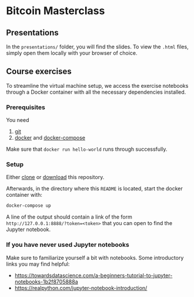 # Bitcoin Masterclass

## Presentations

In the `presentations/` folder, you will find the slides. To view the `.html` files, simply open them locally with your browser of choice.

## Course exercises

To streamline the virtual machine setup, we access the exercise notebooks through a Docker container with all the necessary dependencies installed.

### Prerequisites
You need
1. [git](https://git-scm.com/book/en/v2/Getting-Started-Installing-Git)
1. [docker](https://docs.docker.com/engine/install/ubuntu/) and [docker-compose](https://docs.docker.com/compose/install/)

Make sure that `docker run hello-world` runs through successfully.

### Setup
Either [clone](https://docs.github.com/en/repositories/creating-and-managing-repositories/cloning-a-repository) or [download](https://docs.github.com/en/repositories/working-with-files/using-files/downloading-source-code-archives) this repository.

Afterwards, in the directory where this `README` is located, start the docker container with:
```bash
docker-compose up
```
A line of the output should contain a link of the form `http://127.0.0.1:8888/?token=<token>` that you can open to find the Jupyter notebook.

### If you have never used Jupyter notebooks
Make sure to familiarize yourself a bit with notebooks. Some introductory links you may find helpful:
 - https://towardsdatascience.com/a-beginners-tutorial-to-jupyter-notebooks-1b2f8705888a
 - https://realpython.com/jupyter-notebook-introduction/
 